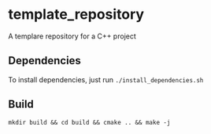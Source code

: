 # template_repository
A templare repository for a C++ project

## Dependencies

To install dependencies, just run `./install_dependencies.sh`

## Build

`mkdir build && cd build && cmake .. && make -j`
